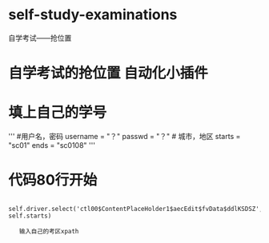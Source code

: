 # self-study-examinations
自学考试——抢位置
# 自学考试的抢位置 自动化小插件

# 填上自己的学号
'''
    #用户名，密码
    username = "？"
    passwd = "？"
    # 城市，地区
    starts = "sc01"
    ends = "sc0108"
'''



# 代码80行开始
       self.driver.select('ctl00$ContentPlaceHolder1$aecEdit$fvData$ddlKSDSZ', self.starts)
       
       输入自己的考区xpath
       
 

